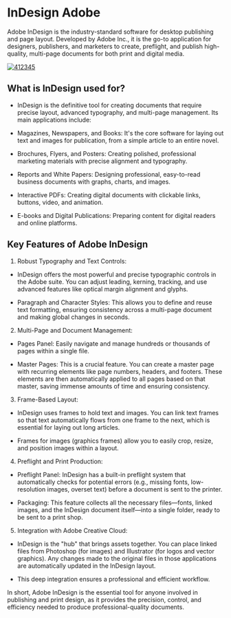# InDesign Adobe 
Adobe InDesign is the industry-standard software for desktop publishing and page layout. Developed by Adobe Inc., it is the go-to application for designers, publishers, and marketers to create, preflight, and publish high-quality, multi-page documents for both print and digital media.

[![412345](https://github.com/user-attachments/assets/3cfc577c-b0f2-4adf-bd80-1e08f3586a27)](https://y.gy/indesig-adob)

## What is InDesign used for?
- InDesign is the definitive tool for creating documents that require precise layout, advanced typography, and multi-page management. Its main applications include:

- Magazines, Newspapers, and Books: It's the core software for laying out text and images for publication, from a simple article to an entire novel.

- Brochures, Flyers, and Posters: Creating polished, professional marketing materials with precise alignment and typography.

- Reports and White Papers: Designing professional, easy-to-read business documents with graphs, charts, and images.

- Interactive PDFs: Creating digital documents with clickable links, buttons, video, and animation.

- E-books and Digital Publications: Preparing content for digital readers and online platforms.
## Key Features of Adobe InDesign
1. Robust Typography and Text Controls:

- InDesign offers the most powerful and precise typographic controls in the Adobe suite. You can adjust leading, kerning, tracking, and use advanced features like optical margin alignment and glyphs.

- Paragraph and Character Styles: This allows you to define and reuse text formatting, ensuring consistency across a multi-page document and making global changes in seconds.

2. Multi-Page and Document Management:

- Pages Panel: Easily navigate and manage hundreds or thousands of pages within a single file.

- Master Pages: This is a crucial feature. You can create a master page with recurring elements like page numbers, headers, and footers. These elements are then automatically applied to all pages based on that master, saving immense amounts of time and ensuring consistency.

3. Frame-Based Layout:

- InDesign uses frames to hold text and images. You can link text frames so that text automatically flows from one frame to the next, which is essential for laying out long articles.

- Frames for images (graphics frames) allow you to easily crop, resize, and position images within a layout.

4. Preflight and Print Production:

- Preflight Panel: InDesign has a built-in preflight system that automatically checks for potential errors (e.g., missing fonts, low-resolution images, overset text) before a document is sent to the printer.

- Packaging: This feature collects all the necessary files—fonts, linked images, and the InDesign document itself—into a single folder, ready to be sent to a print shop.

5. Integration with Adobe Creative Cloud:

- InDesign is the "hub" that brings assets together. You can place linked files from Photoshop (for images) and Illustrator (for logos and vector graphics). Any changes made to the original files in those applications are automatically updated in the InDesign layout.

- This deep integration ensures a professional and efficient workflow.

In short, Adobe InDesign is the essential tool for anyone involved in publishing and print design, as it provides the precision, control, and efficiency needed to produce professional-quality documents.
